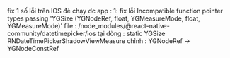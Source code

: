 fix 1 số lỗi trên IOS đẻ chạy dc app :
1: fix lỗi  Incompatible function pointer types passing 'YGSize (YGNodeRef, float, YGMeasureMode, float, YGMeasureMode)' 
    file : /node_modules/@react-native-community/datetimepicker/ios
   tại dòng : static YGSize RNDateTimePickerShadowViewMeasure 
   chỉnh : YGNodeRef -> YGNodeConstRef
